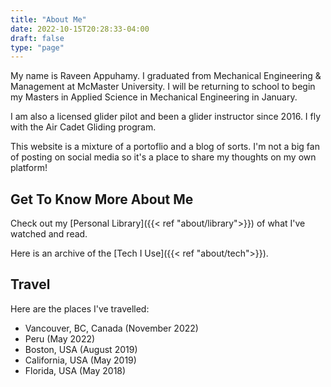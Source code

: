 ```yaml
---
title: "About Me"
date: 2022-10-15T20:28:33-04:00
draft: false
type: "page"
---
```


 My name is Raveen Appuhamy. I graduated from Mechanical Engineering & Management at McMaster University. I will be returning to school to begin my Masters in Applied Science in Mechanical Engineering in January.

I am also a licensed glider pilot and been a glider instructor since 2016. I fly with the Air Cadet Gliding program.

This website is a mixture of a portoflio and a blog of sorts. I'm not a big fan of posting on social media so it's a place to share my thoughts on my own platform! 

## Get To Know More About Me
Check out my [Personal Library]({{< ref "about/library">}}) of what I've watched and read.

Here is an archive of the [Tech I Use]({{< ref "about/tech">}}).

## Travel
Here are the places I've travelled:
- Vancouver, BC, Canada (November 2022)
- Peru (May 2022)
- Boston, USA (August 2019)
- California, USA (May 2019)
- Florida, USA (May 2018)

